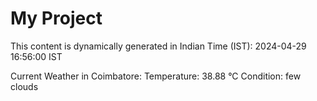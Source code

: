 # My Project

This content is dynamically generated in Indian Time (IST): 2024-04-29 16:56:00 IST


Current Weather in Coimbatore:
Temperature: 38.88 °C
Condition: few clouds
